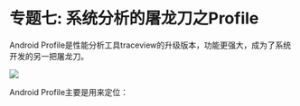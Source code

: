 # 专题七: 系统分析的屠龙刀之Profile

Android Profile是性能分析工具traceview的升级版本，功能更强大，成为了系统开发的另一把屠龙刀。

<img src="..\Images\log_sword.png">

Android Profile主要是用来定位：








